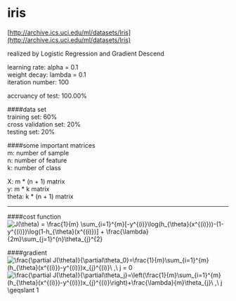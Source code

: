 iris
====
[http://archive.ics.uci.edu/ml/datasets/Iris](http://archive.ics.uci.edu/ml/datasets/Iris)

realized by Logistic Regression and Gradient Descend  

learning rate: alpha = 0.1  
weight decay: lambda = 0.1  
iteration number: 100  

accruancy of test: 100.00%  

####data set  
training set: 60%  
cross validation set: 20%  
testing set: 20%  

####some important matrices  
m: number of sample  
n: number of feature  
k: number of class  

X: m * (n + 1) matrix  
y: m * k matrix  
theta: k * (n + 1) matrix  

----

####cost function  
<img src='http://latex.numberempire.com/render?J%28%5Ctheta%29%20%3D%20%5Cfrac%7B1%7D%7Bm%7D%20%5Csum_%7Bi%3D1%7D%5E%7Bm%7D%5B-y%5E%7B%28i%29%7D%5Clog%28h_%7B%5Ctheta%7D%28x%5E%7B%28i%29%7D%29%29-%281-y%5E%7B%28i%29%7D%29%5Clog%281-h_%7B%5Ctheta%7D%28x%5E%7B%28i%29%7D%29%5D%20%2B%20%5Cfrac%7B%5Clambda%7D%7B2m%7D%5Csum_%7Bj%3D1%7D%5E%7Bn%7D%5Ctheta_%7Bj%7D%5E%7B2%7D&sig=7cd9b36c62c2892849b9fdd75a4bab6b'
alt='J(\theta) = \frac{1}{m} \sum_{i=1}^{m}[-y^{(i)}\log(h_{\theta}(x^{(i)}))-(1-y^{(i)})\log(1-h_{\theta}(x^{(i)})] + \frac{\lambda}{2m}\sum_{j=1}^{n}\theta_{j}^{2}' />

####gradient  
<img src='http://latex.numberempire.com/render?%5Cfrac%7B%5Cpartial%20J%28%5Ctheta%29%7D%7B%5Cpartial%5Ctheta_0%7D%3D%5Cfrac%7B1%7D%7Bm%7D%5Csum_%7Bi%3D1%7D%5E%7Bm%7D%28h_%7B%5Ctheta%7D%28x%5E%7B%28i%29%7D%29-y%5E%7B%28i%29%7D%29x_%7Bj%7D%5E%7B%28i%29%7D%5C%20%2C%5C%20j%20%3D%200&sig=3823a59fc45d80c61b51f058b3697619'
alt='\frac{\partial J(\theta)}{\partial\theta_0}=\frac{1}{m}\sum_{i=1}^{m}(h_{\theta}(x^{(i)})-y^{(i)})x_{j}^{(i)}\ ,\ j = 0' />  
<img src='http://latex.numberempire.com/render?%5Cfrac%7B%5Cpartial%20J%28%5Ctheta%29%7D%7B%5Cpartial%5Ctheta_j%7D%3D%5Cleft%28%5Cfrac%7B1%7D%7Bm%7D%5Csum_%7Bi%3D1%7D%5E%7Bm%7D%28h_%7B%5Ctheta%7D%28x%5E%7B%28i%29%7D%29-y%5E%7B%28i%29%7D%29x_%7Bj%7D%5E%7B%28i%29%7D%5Cright%29%2B%5Cfrac%7B%5Clambda%7D%7Bm%7D%5Ctheta_%7Bj%7D%5C%20%2C%5C%20j%20%5Cgeqslant%201&sig=5af78f21388ba83d755728199ab86f9b'
alt='\frac{\partial J(\theta)}{\partial\theta_j}=\left(\frac{1}{m}\sum_{i=1}^{m}(h_{\theta}(x^{(i)})-y^{(i)})x_{j}^{(i)}\right)+\frac{\lambda}{m}\theta_{j}\ ,\ j \geqslant 1' />

